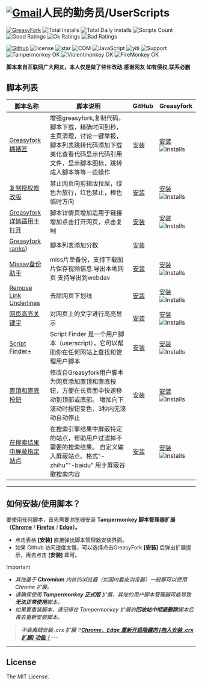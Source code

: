 # [![Gmail](https://img.shields.io/badge/Contact-Gmail-yellow?svg&)](mailto:toniaiwanowskiskr47@gmail.com)人民的勤务员/UserScripts

[![GreasyFork](https://img.shields.io/static/v1?label=%20&message=GreasyFork&style=flat-square&labelColor=7B0000&color=960000&logo=data:image/png;base64,iVBORw0KGgoAAAANSUhEUgAAABAAAAAQCAYAAAAf8/9hAAAABmJLR0QA/wD/AP+gvaeTAAAACXBIWXMAAAsTAAALEwEAmpwYAAAAB3RJTUUH3ggEBCQHM3fXsAAAAVdJREFUOMudkz2qwkAUhc/goBaGJBgUtBCZyj0ILkpwAW7Bws4yO3AHLiCtEFD8KVREkoiFxZzX5A2KGfN4F04zMN+ce+5c4LMUgDmANYBnrnV+plBSi+FwyHq9TgA2LQpvCiEiABwMBtzv95RSfoNEHy8DYBzHrNVqVEr9BWKcqNFoxF6vx3a7zc1mYyC73a4MogBg7vs+z+czO50OW60Wt9stK5UKp9Mpj8cjq9WqDTBHnjAdxzGQZrPJw+HA31oulzbAWgLoA0CWZVBKIY5jzGYzdLtdE9DlcrFNrY98zobqOA6TJKHW2jg4nU5sNBpFDp6mhVe5?svg&VasUwDHm9Xqm15u12o+/7Hy0gD8KatOd5vN/v1FozTVN6nkchxFuI6hsAAIMg4OPxMJCXdtTbR7JJCMEgCJhlGUlyPB4XfumozInrupxMJpRSRtZlKoNYl+m/6/wDuWAjtPfsQuwAAAAASUVORK5CYII= "Greasyfork")](https://greasyfork.org/users/1169082)
![Total Installs](https://img.shields.io/badge/dynamic/json?color=0084ff&label=Total%20Installs&query=$.totalInstalls&url=https://raw.githubusercontent.com/10086100886/UserScripts/main/docs/total_installs.json)
![Total Daily Installs](https://img.shields.io/badge/dynamic/json?color=0084ff&label=Total%20Daily%20Installs&query=$.totalDailyInstalls&url=https://raw.githubusercontent.com/10086100886/UserScripts/main/docs/total_installs.json)
![Scripts Count](https://img.shields.io/badge/dynamic/json?color=1E90FF&label=Scripts%20Count&query=$.numScripts&url=https://raw.githubusercontent.com/10086100886/UserScripts/main/docs/total_installs.json)
![Good Ratings](https://img.shields.io/badge/dynamic/json?color=4CAF50&label=Good%20Ratings&query=$.totalGoodRatings&url=https://raw.githubusercontent.com/10086100886/UserScripts/main/docs/total_installs.json)
![Ok Ratings](https://img.shields.io/badge/dynamic/json?color=FF9800&label=Ok%20Ratings&query=$.totalOkRatings&url=https://raw.githubusercontent.com/10086100886/UserScripts/main/docs/total_installs.json)
![Bad Ratings](https://img.shields.io/badge/dynamic/json?color=F44336&label=Bad%20Ratings&query=$.totalBadRatings&url=https://raw.githubusercontent.com/10086100886/UserScripts/main/docs/total_installs.json)

[![Github](https://img.shields.io/badge/Github-100000?svg&?logo=github&logoColor=white)](https://github.com/10086100886/)
![license](https://img.shields.io/github/license/10086100886/UserScripts?svg&?style=flat-square&color=4285dd&logo=github)
![star](https://img.shields.io/github/forks/10086100886/UserScripts?svg&?style=flat-square&label=Fork&color=4285dd&logo=github" "复刻数量")
![COM](https://img.shields.io/badge/CopyRight-人民的勤务员-4285dd" "人民的勤务员为人民服务")
![JavaScript](https://img.shields.io/badge/JavaScript-323330?svg&?logo=javascript&logoColor=F7DF1E "JavaScript")
![yiti](https://img.shields.io/github/issues/10086100886/UserScripts/github-chinese?style=flat-square&logo=github&label=Issue "议题")
![Support](https://img.shields.io/badge/Support-Chrome%7CFirefox%7CEdge-blue?svg&)
![**Tampermonkey OK**](https://img.shields.io/badge/Tampermonkey-OK-006989?labelColor=012A36)
![**Violentmonkey OK**](https://img.shields.io/badge/Violentmonkey-OK-006989?labelColor=4B3F72)
![**FireMonkey OK**](https://img.shields.io/badge/FireMonkey-OK-006989?labelColor=885053)

**脚本来自互联网广大网友，本人仅是做了些许改动.感谢网友**
**如有侵权,联系必删**

## 脚本列表

| 脚本名称                                                                                                                                          | 脚本说明                                                                                                                                                               | GitHub                                                                                                                                                                                            | Greasyfork                                                                                                                                           |
| ------------------------------------------------------------------------------------------------------------------------------------------------- | ---------------------------------------------------------------------------------------------------------------------------------------------------------------------- | ------------------------------------------------------------------------------------------------------------------------------------------------------------------------------------------------- | ---------------------------------------------------------------------------------------------------------------------------------------------------- |
| [Greasyfork 糊裱匠](/Greasyfork%20Utility%20Toolkit.user.js)                                                                                      | 增强greasyfork,复制代码，脚本下载，精确时间到秒，主页清理，讨论一键举报，脚本列表跳转代码添加下载 美化查看代码显示代码引用文件，显示脚本图标，跳转成人脚本等等一些操作 | [安装](https://raw.githubusercontent.com/10086100886/UserScripts/main/Greasyfork%20Utility%20Toolkit.user.js)                                                                               | [安装](https://update.greasyfork.org/scripts/497346.user.js) ![Installs](https://img.shields.io/greasyfork/dt/497346?color=%23990000&label=Installs) |
| [复制授权修改版](/clipboard.user.js)                                                                                                              | 禁止网页向剪辑版拉屎，绿色为放行，红色禁止，橙色临时方向                                                                                                               | [安装](https://raw.githubusercontent.com/10086100886/UserScripts/main/clipboard.user.js)                                                                                                    | [安装](https://update.greasyfork.org/scripts/497403.user.js) ![Installs](https://img.shields.io/greasyfork/dt/497403?color=%23990000&label=Installs) |
| [Greasyfork详情适用于打开](/Greasy%20fork%20link.user.js)                                                                                         | 脚本详情页增加适用于链接增加点击打开网页，点击复制                                                                                                                     | [安装](https://raw.githubusercontent.com/10086100886/UserScripts/main/Greasy%20fork%20link.user.js)                                                                                         | [安装](https://update.greasyfork.org/scripts/497317.user.js) ![Installs](https://img.shields.io/greasyfork/dt/497317?color=%23990000&label=Installs) |
| [Greasyfork ranks](/Greasyfork%20ranks.user.js))                                                                                                  | 脚本列表添加分数                                                                                                                                                       | [安装](https://raw.githubusercontent.com/10086100886/UserScripts/main/Greasyfork%20ranks.user.js)                                                                                           |                                                                                                                                                      |
| [Missav备份助手](/missavexplorer.user.js)                                                                                                         | miss片单备份，支持下载图片保存视频信息.导出本地网页 支持导出到webdav                                                                                                   | [安装](https://raw.githubusercontent.com/10086100886/UserScripts/main/missavexplorer.user.js)                                                                                               | [安装](https://update.greasyfork.org/scripts/497682.user.js) ![Installs](https://img.shields.io/greasyfork/dt/497682?color=%23990000&label=Installs) |
| [Remove Link Underlines](/Remove%20Link%20Underlines.user.js)                                                                                     | 去除网页下划线                                                                                                                                                         | [安装](https://raw.githubusercontent.com/10086100886/UserScripts/main/Remove%20Link%20Underlines.user.js)                                                                                   | [安装](https://update.greasyfork.org/scripts/498625.user.js) ![Installs](https://img.shields.io/greasyfork/dt/498625?color=%23990000&label=Installs) |
| [网页高亮关键字](/%E7%BD%91%E9%A1%B5%E9%AB%98%E4%BA%AE%E5%85%B3%E9%94%AE%E5%AD%97%2B.user.js)                                                     | 对网页上的文字进行高亮显示                                                                                                                                             | [安装](https://raw.githubusercontent.com/10086100886/UserScripts/main/%E7%BD%91%E9%A1%B5%E9%AB%98%E4%BA%AE%E5%85%B3%E9%94%AE%E5%AD%97%2B.user.js)                                           | [安装](https://update.greasyfork.org/scripts/498906.user.js) ![Installs](https://img.shields.io/greasyfork/dt/498906?color=%23990000&label=Installs) |
| [Script Finder+](/Script%20Finder%2B.user.js)                                                                                                     | Script Finder 是一个用户脚本（userscript），它可以帮助你在任何网站上查找和管理用户脚本                                                                                 | [安装](https://raw.githubusercontent.com/10086100886/UserScripts/main/Script%20Finder%2B.user.js)                                                                                           | [安装](https://update.greasyfork.org/scripts/498904.user.js) ![Installs](https://img.shields.io/greasyfork/dt/498904?color=%23990000&label=Installs) |
| [置頂和置底按鈕](/%E7%BD%AE%E9%A0%82%E5%92%8C%E7%BD%AE%E5%BA%95%E6%8C%89%E9%88%95.user.js)                                                        | 修改自Greasyfork用户脚本 为网页添加置顶和置底按钮，方便在长页面中快速移动到顶部或底部。 增加向下滚动时按钮变色，3秒内无滚动自动停止                                    | [安装](https://raw.githubusercontent.com/10086100886/UserScripts/main/%E7%BD%AE%E9%A0%82%E5%92%8C%E7%BD%AE%E5%BA%95%E6%8C%89%E9%88%95.user.js)                                              | [安装](https://update.greasyfork.org/scripts/500255.user.js) ![Installs](https://img.shields.io/greasyfork/dt/500255?color=%23990000&label=Installs) |
| [在搜索结果中屏蔽指定站点](/%E5%9C%A8%E6%90%9C%E7%B4%A2%E7%BB%93%E6%9E%9C%E4%B8%AD%E5%B1%8F%E8%94%BD%E6%8C%87%E5%AE%9A%E7%AB%99%E7%82%B9.user.js) | 在搜索引擎结果中屏蔽特定的站点，帮助用户过滤掉不需要的搜索结果。 自定义输入屏蔽站点。格式"-zhihu""-baidu" 用于屏蔽谷歌搜索内容                                         | [安装](https://raw.githubusercontent.com/10086100886/UserScripts/main/%E5%9C%A8%E6%90%9C%E7%B4%A2%E7%BB%93%E6%9E%9C%E4%B8%AD%E5%B1%8F%E8%94%BD%E6%8C%87%E5%AE%9A%E7%AB%99%E7%82%B9.user.js) | [安装](https://update.greasyfork.org/scripts/500262.user.js) ![Installs](https://img.shields.io/greasyfork/dt/500262?color=%23990000&label=Installs) |


---

## 如何安装/使用脚本？

要使用任何脚本，首先需要浏览器安装 **Tampermonkey  脚本管理器扩展（[Chrome](https://pan.lanpw.com/b073l8d1e)** / **[Firefox](https://addons.mozilla.org/firefox/addon/tampermonkey/)** / **[Edge](https://microsoftedge.microsoft.com/addons/detail/tampermonkey/iikmkjmpaadaobahmlepeloendndfphd?hl=zh-CN)）。**

- 点击表格 **\[安装\]** 直接弹出脚本管理器安装界面。
- 如果 Github 访问速度太慢，可以选择点击GreasyFork **\[安装\]** 后弹出扩展提示，再去点击 **\[安装\]** 即可。

> [!IMPORTANT]
> 
> - _其他基于 **Chromium** 内核的浏览器（如国内套皮浏览器）一般都可以使用 Chrome 扩展。_
> - _请确保使用 **Tampermonkey 正式版** 扩展，其他的用户脚本管理器可能导致**无法正常使用**脚本。_
> - _如果要重装脚本，请记得在 Tampermonkey 扩展的**回收站中彻底删除**脚本后再去重新安装脚本。_

> _**不会离线安装 .crx 扩展？[Chrome、Edge 重新开启隐藏的 [拖入安装 .crx 扩展] 功能！](https://zhuanlan.zhihu.com/p/276027099)**_---

---

## License

The MIT License.




